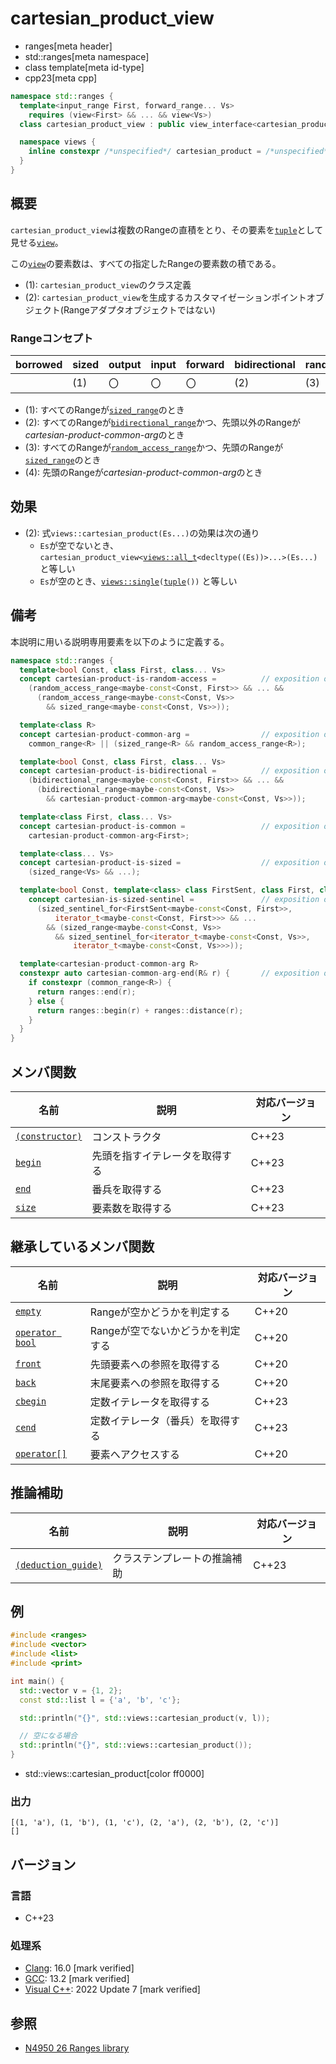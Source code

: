 # cartesian_product_view
* ranges[meta header]
* std::ranges[meta namespace]
* class template[meta id-type]
* cpp23[meta cpp]

```cpp
namespace std::ranges {
  template<input_range First, forward_range... Vs>
    requires (view<First> && ... && view<Vs>)
  class cartesian_product_view : public view_interface<cartesian_product_view<First, Vs...>> {…… }; // (1)

  namespace views {
    inline constexpr /*unspecified*/ cartesian_product = /*unspecified*/;      // (2)
  }
}
```

## 概要

`cartesian_product_view`は複数のRangeの直積をとり、その要素を[`tuple`](/reference/tuple/tuple.md)として見せる[`view`](view.md)。

この[`view`](view.md)の要素数は、すべての指定したRangeの要素数の積である。

- (1): `cartesian_product_view`のクラス定義
- (2): `cartesian_product_view`を生成するカスタマイゼーションポイントオブジェクト(Rangeアダプタオブジェクトではない)

### Rangeコンセプト

| borrowed | sized | output | input | forward | bidirectional | random_access | contiguous | common | viewable | view |
|----------|-------|--------|-------|---------|---------------|---------------|------------|--------|----------|------|
|          | (1)   | 〇     | 〇    | 〇      | (2)           | (3)           |            | (4)    | ○       | ○   |

- (1): すべてのRangeが[`sized_range`](sized_range.md)のとき
- (2): すべてのRangeが[`bidirectional_range`](bidirectional_range.md)かつ、先頭以外のRangeが*cartesian-product-common-arg*のとき
- (3): すべてのRangeが[`random_access_range`](random_access_range.md)かつ、先頭のRangeが[`sized_range`](sized_range.md)のとき
- (4): 先頭のRangeが*cartesian-product-common-arg*のとき

## 効果

- (2): 式`views::cartesian_product(Es...)`の効果は次の通り
    - `Es`が空でないとき、`cartesian_product_view<`[`views::all_t`](all.md)`<decltype((Es))>...>(Es...)` と等しい
    - `Es`が空のとき、[`views::single`](single_view.md)`(`[`tuple`](/reference/tuple/tuple.md)`())` と等しい


## 備考

本説明に用いる説明専用要素を以下のように定義する。

```cpp
namespace std::ranges {
  template<bool Const, class First, class... Vs>
  concept cartesian-product-is-random-access =          // exposition only
    (random_access_range<maybe-const<Const, First>> && ... &&
      (random_access_range<maybe-const<Const, Vs>>
        && sized_range<maybe-const<Const, Vs>>));

  template<class R>
  concept cartesian-product-common-arg =                // exposition only
    common_range<R> || (sized_range<R> && random_access_range<R>);

  template<bool Const, class First, class... Vs>
  concept cartesian-product-is-bidirectional =          // exposition only
    (bidirectional_range<maybe-const<Const, First>> && ... &&
      (bidirectional_range<maybe-const<Const, Vs>>
        && cartesian-product-common-arg<maybe-const<Const, Vs>>));

  template<class First, class... Vs>
  concept cartesian-product-is-common =                 // exposition only
    cartesian-product-common-arg<First>;

  template<class... Vs>
  concept cartesian-product-is-sized =                  // exposition only
    (sized_range<Vs> && ...);

  template<bool Const, template<class> class FirstSent, class First, class... Vs>
    concept cartesian-is-sized-sentinel =               // exposition only
      (sized_sentinel_for<FirstSent<maybe-const<Const, First>>,
          iterator_t<maybe-const<Const, First>>> && ...
        && (sized_range<maybe-const<Const, Vs>>
          && sized_sentinel_for<iterator_t<maybe-const<Const, Vs>>,
              iterator_t<maybe-const<Const, Vs>>>));

  template<cartesian-product-common-arg R>
  constexpr auto cartesian-common-arg-end(R& r) {       // exposition only
    if constexpr (common_range<R>) {
      return ranges::end(r);
    } else {
      return ranges::begin(r) + ranges::distance(r);
    }
  }
}
```

## メンバ関数

| 名前                                             | 説明                             | 対応バージョン |
|--------------------------------------------------|----------------------------------|----------------|
| [`(constructor)`](cartesian_product_view/op_constructor.md)  | コンストラクタ                   | C++23          |
| [`begin`](cartesian_product_view/begin.md)                   | 先頭を指すイテレータを取得する   | C++23          |
| [`end`](cartesian_product_view/end.md)                       | 番兵を取得する                   | C++23          |
| [`size`](cartesian_product_view/size.md)                     | 要素数を取得する                 | C++23          |

## 継承しているメンバ関数

| 名前                                         | 説明                              | 対応バージョン |
|----------------------------------------------|-----------------------------------|----------------|
| [`empty`](view_interface/empty.md)           | Rangeが空かどうかを判定する       | C++20          |
| [`operator bool`](view_interface/op_bool.md) | Rangeが空でないかどうかを判定する | C++20          |
| [`front`](view_interface/front.md)           | 先頭要素への参照を取得する        | C++20          |
| [`back`](view_interface/back.md)             | 末尾要素への参照を取得する        | C++20          |
| [`cbegin`](view_interface/cbegin.md)         | 定数イテレータを取得する          | C++23          |
| [`cend`](view_interface/cend.md)             | 定数イテレータ（番兵）を取得する  | C++23          |
| [`operator[]`](view_interface/op_at.md)      | 要素へアクセスする                | C++20          |

## 推論補助

| 名前                                                  | 説明                         | 対応バージョン |
|-------------------------------------------------------|------------------------------|----------------|
| [`(deduction_guide)`](cartesian_product_view/op_deduction_guide.md) | クラステンプレートの推論補助 | C++23          |

## 例
```cpp example
#include <ranges>
#include <vector>
#include <list>
#include <print>

int main() {
  std::vector v = {1, 2};
  const std::list l = {'a', 'b', 'c'};

  std::println("{}", std::views::cartesian_product(v, l));

  // 空になる場合
  std::println("{}", std::views::cartesian_product());
}
```
* std::views::cartesian_product[color ff0000]

### 出力
```
[(1, 'a'), (1, 'b'), (1, 'c'), (2, 'a'), (2, 'b'), (2, 'c')]
[]
```

## バージョン
### 言語
- C++23

### 処理系
- [Clang](/implementation.md#clang): 16.0 [mark verified]
- [GCC](/implementation.md#gcc): 13.2 [mark verified]
- [Visual C++](/implementation.md#visual_cpp): 2022 Update 7 [mark verified]

## 参照
- [N4950 26 Ranges library](https://timsong-cpp.github.io/cppwp/n4950/ranges)
